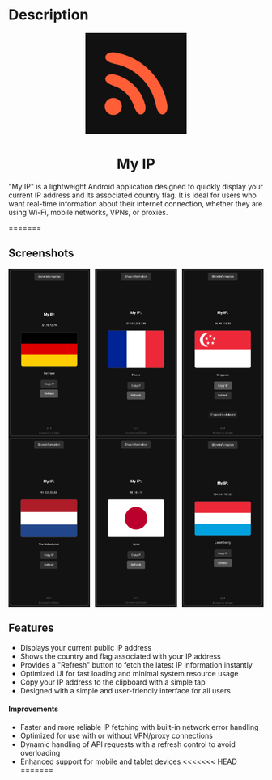# Description

<div align="center">

  <img src="./media/icon.png" style="width: 200px; height: 200px;">

  <h1>My IP</h1>
</div>

"My IP" is a lightweight Android application designed to quickly display your current IP address and its associated country flag. It is ideal for users who want real-time information about their internet connection, whether they are using Wi-Fi, mobile networks, VPNs, or proxies.

=======

## Screenshots

<div style="display: flex; justify-content: space-between; width: 100%;">
  <img src="./media/01.png" alt="Image 6" style="width: 32%;"/>
  <img src="./media/02.png" alt="Image 2" style="width: 32%;"/>
  <img src="./media/03.png" alt="Image 3" style="width: 32%;"/>
</div>

<div style="display: flex; justify-content: space-between; width: 100%;">
  <img src="./media/04.png" alt="Image 4" style="width: 32%;"/>
  <img src="./media/05.png" alt="Image 5" style="width: 32%;"/>
  <img src="./media/06.png" alt="Image 7" style="width: 32%;"/>
</div>

## Features

- Displays your current public IP address
- Shows the country and flag associated with your IP address
- Provides a "Refresh" button to fetch the latest IP information instantly
- Optimized UI for fast loading and minimal system resource usage
- Copy your IP address to the clipboard with a simple tap
- Designed with a simple and user-friendly interface for all users

#### Improvements

- Faster and more reliable IP fetching with built-in network error handling
- Optimized for use with or without VPN/proxy connections
- Dynamic handling of API requests with a refresh control to avoid overloading
- Enhanced support for mobile and tablet devices
<<<<<<< HEAD
=======
